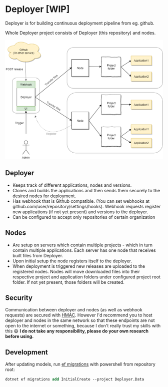 # Deployer [WIP]

Deployer is for building continuous deployment pipeline from eg. github.

Whole Deployer project consists of Deployer (this repository) and nodes.

![diagram](docs/images/diagram.png)

## Deployer

- Keeps track of different applications, nodes and versions.
- Clones and builds the applications and then sends them securely to the desired nodes for deployment.
- Has webhook that is Github compatible. (You can set webhooks at github.com/user/repository/settings/hooks).
Webhook requests register new applications (if not yet present) and versions to the deployer.
- Can be configured to accept only repositories of certain organization

## Nodes

- Are setup on servers which contain multiple projects - which in turn contain multiple applications. Each server has one node that receives built files from Deployer.
- Upon initial setup the node registers itself to the deployer.
- When deployment is triggered new releases are uploaded to the registered nodes. Nodes will move downloaded files into their respective project and application folders under configured project root folder.
If not yet present, those folders will be created.

## Security

Communication between deployer and nodes (as well as webhook requests) are secured with [HMAC](https://en.wikipedia.org/wiki/HMAC).
However I'd recommend you to host deployer and nodes in the same network so that these endpoints are not open to the internet or something, because I don't really trust my skills with this :smile:
**I do not take any responsibility, please do your own research before using.**

## Development

After updating models, run [ef migrations](https://docs.microsoft.com/en-us/ef/core/get-started/overview/first-app?tabs=netcore-cli) with powershell from repository root:
```ps
dotnet ef migrations add InitialCreate --project Deployer.Data
```
